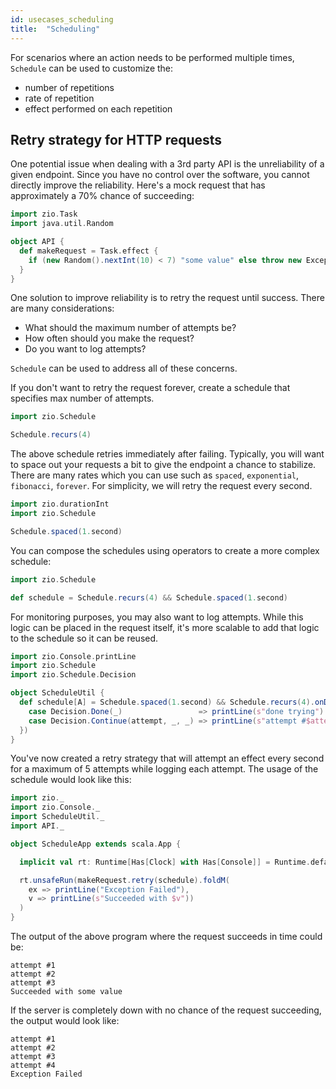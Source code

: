```yaml
---
id: usecases_scheduling
title:  "Scheduling"
---
```

For scenarios where an action needs to be performed multiple times, `Schedule` can be used to customize the:
* number of repetitions
* rate of repetition
* effect performed on each repetition

## Retry strategy for HTTP requests
One potential issue when dealing with a 3rd party API is the unreliability of a given endpoint. Since you have no control over the software, you cannot directly improve the reliability. Here's a mock request that has approximately a 70% chance of succeeding:
```scala mdoc:silent
import zio.Task
import java.util.Random

object API {
  def makeRequest = Task.effect {
    if (new Random().nextInt(10) < 7) "some value" else throw new Exception("hi")
  }
}
```
One solution to improve reliability is to retry the request until success. There are many considerations:
* What should the maximum number of attempts be?
* How often should you make the request?
* Do you want to log attempts?

`Schedule` can be used to address all of these concerns.

If you don't want to retry the request forever, create a schedule that specifies max number of attempts.
```scala mdoc:silent
import zio.Schedule

Schedule.recurs(4)
```
The above schedule retries immediately after failing.
Typically, you will want to space out your requests a bit to give the endpoint a chance to stabilize.
There are many rates which you can use such as `spaced`, `exponential`, `fibonacci`, `forever`. For simplicity, we will retry the request every second.
```scala mdoc:silent
import zio.durationInt
import zio.Schedule

Schedule.spaced(1.second)
```
You can compose the schedules using operators to create a more complex schedule:
```scala mdoc:silent
import zio.Schedule

def schedule = Schedule.recurs(4) && Schedule.spaced(1.second)
```

For monitoring purposes, you may also want to log attempts. While this logic can be placed in the request itself, it's more scalable to add that logic to the schedule so it can be reused.
```scala mdoc:silent
import zio.Console.printLine
import zio.Schedule
import zio.Schedule.Decision

object ScheduleUtil {
  def schedule[A] = Schedule.spaced(1.second) && Schedule.recurs(4).onDecision({
    case Decision.Done(_)                 => printLine(s"done trying").orDie
    case Decision.Continue(attempt, _, _) => printLine(s"attempt #$attempt").orDie
  })
}
```
You've now created a retry strategy that will attempt an effect every second for a maximum of 5 attempts while logging each attempt. The usage of the schedule would look like this:
```scala mdoc:silent
import zio._
import zio.Console._
import ScheduleUtil._
import API._

object ScheduleApp extends scala.App {

  implicit val rt: Runtime[Has[Clock] with Has[Console]] = Runtime.default

  rt.unsafeRun(makeRequest.retry(schedule).foldM(
    ex => printLine("Exception Failed"),
    v => printLine(s"Succeeded with $v"))
  )
}
```

The output of the above program where the request succeeds in time could be:
```
attempt #1
attempt #2
attempt #3
Succeeded with some value
```
If the server is completely down with no chance of the request succeeding, the output would look like:
```
attempt #1
attempt #2
attempt #3
attempt #4
Exception Failed
```
